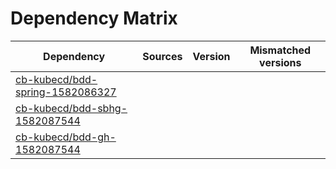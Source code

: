 # Dependency Matrix

Dependency | Sources | Version | Mismatched versions
---------- | ------- | ------- | -------------------
[cb-kubecd/bdd-spring-1582086327](https://github.com/cb-kubecd/bdd-spring-1582086327.git) |  | []() | 
[cb-kubecd/bdd-sbhg-1582087544](https://github.com/cb-kubecd/bdd-sbhg-1582087544.git) |  | []() | 
[cb-kubecd/bdd-gh-1582087544](https://github.com/cb-kubecd/bdd-gh-1582087544.git) |  | []() | 
